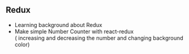 ## Redux 
- Learning background about Redux
- Make simple Number Counter with react-redux <br>
( increasing and decreasing the number and changing background color)



